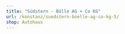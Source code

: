 ```yaml
---
title: "Südstern - Bölle AG + Co KG"
url: /konstanz/suedstern-boelle-ag-co-kg-5/
shop: Autohaus
---
```

